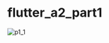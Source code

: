 # flutter_a2_part1


![p1_1](https://user-images.githubusercontent.com/59767820/172048356-6e89905f-7cff-4c5e-b913-203b8e8454e7.JPG)
